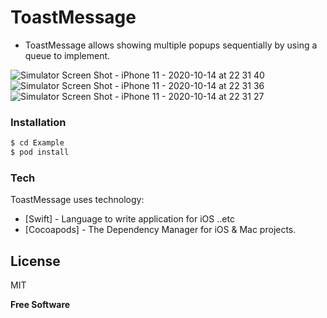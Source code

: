 # ToastMessage
  - ToastMessage allows showing multiple popups sequentially by using a queue to implement.
  
![Simulator Screen Shot - iPhone 11 - 2020-10-14 at 22 31 40](https://user-images.githubusercontent.com/15699560/96003713-1c108180-0e6d-11eb-9226-57e81290dab4.png)
![Simulator Screen Shot - iPhone 11 - 2020-10-14 at 22 31 36](https://user-images.githubusercontent.com/15699560/96003720-1dda4500-0e6d-11eb-92f5-74c498970e5a.png)
![Simulator Screen Shot - iPhone 11 - 2020-10-14 at 22 31 27](https://user-images.githubusercontent.com/15699560/96003726-1fa40880-0e6d-11eb-8cdb-f012e7789b00.png)

### Installation
```sh
$ cd Example
$ pod install
```

### Tech
ToastMessage uses technology:

* [Swift] - Language to write application for iOS ..etc
* [Cocoapods] - The Dependency Manager for iOS & Mac projects.

License
----
MIT

**Free Software**


